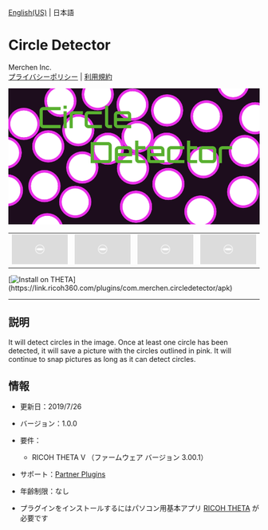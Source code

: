 [English(US)](README.md) | 日本語

# Circle Detector
Merchen Inc.  
[プライバシーポリシー](../../README.ja.md#%E3%83%97%E3%83%A9%E3%82%A4%E3%83%90%E3%82%B7%E3%83%BC%E3%83%9D%E3%83%AA%E3%82%B7%E3%83%BC) | [利用規約](../../README.ja.md#%E5%88%A9%E7%94%A8%E8%A6%8F%E7%B4%84)

<div align="center">
 <img src="1.png">
 <table>
  <tr>
   <td><img src="../../resources/common/img/noimg.png"></td>
   <td><img src="../../resources/common/img/noimg.png"></td>
   <td><img src="../../resources/common/img/noimg.png"></td>
   <td><img src="../../resources/common/img/noimg.png"></td>
  </tr>
 </table>
</div>

[![Install on THETA](https://assets.ricoh360.com/image/upload/v1/front/theta/install-button.svg?)](https://link.ricoh360.com/plugins/com.merchen.circledetector/apk)

***

## 説明
It will detect circles in the image. Once at least one circle has been detected, it will save a picture with the circles outlined in pink. It will continue to snap pictures as long as it can detect circles.
  
## 情報
  * 更新日：2019/7/26
  * バージョン：1.0.0
  * 要件：
    * RICOH THETA V （ファームウェア バージョン 3.00.1）
  * サポート：[Partner Plugins](https://github.com/amerch92/thetacircledetector)
  * 年齢制限：なし

* プラグインをインストールするにはパソコン用基本アプリ [RICOH THETA](https://theta360.com/ja/about/application/pc.html#app-detail-01) が必要です
